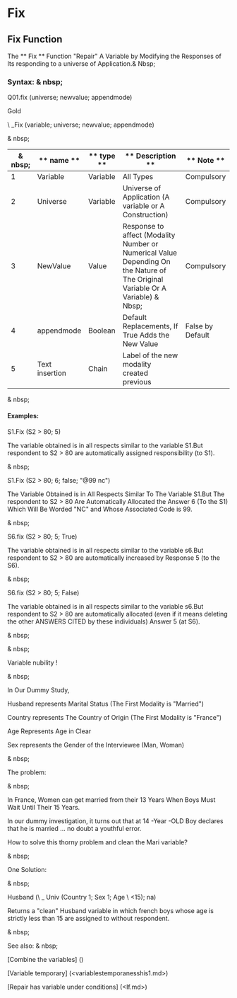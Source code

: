 # Fix

## Fix Function

The ** Fix ** Function "Repair" A Variable by Modifying the Responses of Its responding to a universe of Application.& Nbsp;

### Syntax: & nbsp;

Q01.fix (universe; newvalue; appendmode)

Gold

\ _Fix (variable; universe; newvalue; appendmode)

& nbsp;

| & nbsp; | ** name ** | ** type ** | ** Description ** | ** Note ** |
| --- | --- | --- | --- | --- |
| &#49; | Variable | Variable | All Types | Compulsory |
| &#50; | Universe | Variable | Universe of Application (A variable or A Construction) | Compulsory |
| &#51; | NewValue | Value | Response to affect (Modality Number or Numerical Value Depending On the Nature of The Original Variable Or A Variable) & Nbsp; | Compulsory |
| &#52; | appendmode | Boolean | Default Replacements, If True Adds the New Value | False by Default |
| &#53; | Text insertion | Chain | Label of the new modality created previous


& nbsp;

#### Examples:

S1.Fix (S2 \> 80; 5)

The variable obtained is in all respects similar to the variable S1.But respondent to S2 \> 80 are automatically assigned responsibility (to S1).

& nbsp;

S1.Fix (S2 \> 80; 6; false; "@99 nc")

The Variable Obtained is in All Respects Similar To The Variable S1.But The respondent to S2 \> 80 Are Automatically Allocated the Answer 6 (To the S1) Which Will Be Worded "NC" and Whose Associated Code is 99.

& nbsp;

S6.fix (S2 \> 80; 5; True)

The variable obtained is in all respects similar to the variable s6.But respondent to S2 \> 80 are automatically increased by Response 5 (to the S6).

& nbsp;

S6.fix (S2 \> 80; 5; False)

The variable obtained is in all respects similar to the variable s6.But respondent to S2 \> 80 are automatically allocated (even if it means deleting the other ANSWERS CITED by these individuals) Answer 5 (at S6).

& nbsp;

& nbsp;

Variable nubility \!

& nbsp;

In Our Dummy Study,

Husband represents Marital Status (The First Modality is "Married")

Country represents The Country of Origin (The First Modality is "France")

Age Represents Age in Clear

Sex represents the Gender of the Interviewee (Man, Woman)

& nbsp;

The problem:

& nbsp;

In France, Women can get married from their 13 Years When Boys Must Wait Until Their 15 Years.

In our dummy investigation, it turns out that at 14 -Year -OLD Boy declares that he is married ... no doubt a youthful error.

How to solve this thorny problem and clean the Mari variable?

& nbsp;

One Solution:

& nbsp;

Husband (\ _ Univ (Country 1; Sex 1; Age \ <15); na)

Returns a "clean" Husband variable in which french boys whose age is strictly less than 15 are assigned to without respondent.

& nbsp;

See also: & nbsp;

[Combine the variables] (<combine thevariables1.md>)

[Variable temporary] (<variablestemporanesshis1.md>)

[Repair has variable under conditions] (<If.md>)